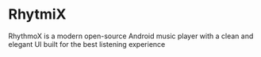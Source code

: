 # RhytmiX
RhythmoX is a modern open-source Android music player with a clean and elegant UI built for the best listening experience
